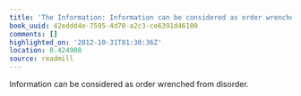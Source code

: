 ```yaml
---
title: 'The Information: Information can be considered as order wrenched from disorder.'
book_uuid: 42eddd4e-7595-4d70-a2c3-ce6391d46100
comments: []
highlighted_on: '2012-10-31T01:30:36Z'
location: 0.424908
source: readmill
---
```


Information can be considered as order wrenched from disorder.